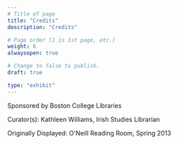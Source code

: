 ```yaml
---
# Title of page
title: "Credits"
description: "Credits"

# Page order (1 is 1st page, etc.)
weight: 6
alwaysopen: true

# Change to false to publish.
draft: true

type: "exhibit"
---
```

Sponsored by Boston College Libraries

Curator(s): Kathleen Williams, Irish Studies Librarian

Originally Displayed: O'Neill Reading Room, Spring 2013
